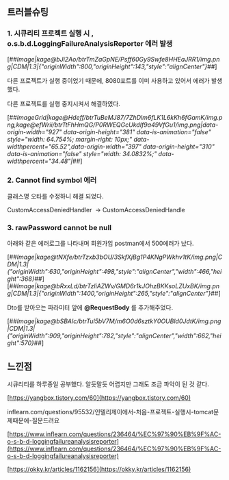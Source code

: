 ## 트러블슈팅

### 1\. 시큐리티 프로젝트 실행 시 , o.s.b.d.LoggingFailureAnalysisReporter 에러 발생

[##_Image|kage@bJi2Ao/btrTmZaGpNE/Psff60Gy9Swfe8HHEaJRR1/img.png|CDM|1.3|{"originWidth":800,"originHeight":143,"style":"alignCenter"}_##]

다른 프로젝트가 실행 중이었기 때문에, 8080포트를 이미 사용하고 있어서 에러가 발생했다.

다른 프로젝트를 실행 중지시켜서 해결하였다. 

[##_ImageGrid|kage@Hdeff/btrTuBeMJ87/7ZhDlm6fLK1L6kKh6fGamK/img.png,kage@efWrii/btrTtFhHmQG/P0RWEQGcUkdIf9a49VfGu1/img.png|data-origin-width="927" data-origin-height="381" data-is-animation="false" style="width: 64.754%; margin-right: 10px;" data-widthpercent="65.52",data-origin-width="397" data-origin-height="310" data-is-animation="false" style="width: 34.0832%;" data-widthpercent="34.48"|_##]

### 2\. Cannot find symbol 에러

클래스명 오타를 수정하니 해결 되었다. 

CustomAccessDeniedHandler  -> CustomAccessDeniedHandle

### 3\. rawPassword cannot be null

아래와 같은 에러로그를 나타내며 회원가입 postman에서 500에러가 났다.

[##_Image|kage@tNXfe/btrTzxb3bOU/3SkfXjBg1P4KNgPWkhv1tK/img.png|CDM|1.3|{"originWidth":630,"originHeight":498,"style":"alignCenter","width":466,"height":368}_##][##_Image|kage@bRxxLd/btrTzliAZWv/GMD6r1kJOhzBKKsoLZUxBK/img.png|CDM|1.3|{"originWidth":1400,"originHeight":265,"style":"alignCenter"}_##]

Dto를 받아오는 파라미터 앞에 **@RequestBody** 를 추가해주었다.

[##_Image|kage@bSBAlc/btrTul5bV7M/m6O0d6sztkY0OUBld0JdtK/img.png|CDM|1.3|{"originWidth":909,"originHeight":782,"style":"alignCenter","width":662,"height":570}_##]

## 느낀점

시큐리티를 하루종일 공부했다. 알듯말듯 어렵지만 그래도 조금 파악이 된 것 같다.

[https://yangbox.tistory.com/60](https://yangbox.tistory.com/60)

inflearn.com/questions/95532/인텔리제이에서-처음-프로젝트-실행시-tomcat문제때문에-질문드려요

[https://www.inflearn.com/questions/236464/%EC%97%90%EB%9F%AC-o-s-b-d-loggingfailureanalysisreporter](https://www.inflearn.com/questions/236464/%EC%97%90%EB%9F%AC-o-s-b-d-loggingfailureanalysisreporter)

[https://okky.kr/articles/1162156](https://okky.kr/articles/1162156)
